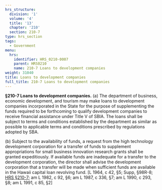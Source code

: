 ```yaml
---
hrs_structure:
  division: '1'
  volume: '4'
  title: '13'
  chapter: '210'
  section: 210-7
type: hrs_section
tags:
  - Government
menu:
  hrs:
    identifier: HRS_0210-0007
    parent: HRS0210
    name: 210-7 Loans to development companies
weight: 31040
title: Loans to development companies
full_title: 210-7 Loans to development companies
---
```

**§210-7 Loans to development companies.** (a) The department of business, economic development, and tourism may make loans to development companies incorporated in the State for the purpose of supplementing the funds required to be forthcoming to qualify development companies to receive financial assistance under Title V of SBIA. The loans shall be subject to terms and conditions established by the department as similar as possible to applicable terms and conditions prescribed by regulations adopted by SBA.

(b) Subject to the availability of funds, a request from the high technology development corporation for a transfer of funds to supplement appropriations for small business innovation research grants shall be granted expeditiously. If available funds are inadequate for a transfer to the development corporation, the director shall advise the development corporation that a transfer will be made when sufficient funds are available in the Hawaii capital loan revolving fund. [L 1964, c 42, §5; Supp, §98R-8; [HRS §210-7](/title-13/chapter-210/section-210-7/); am L 1982, c 92, §6; am L 1987, c 336, §7; am L 1990, c 293, §8; am L 1991, c 85, §2]